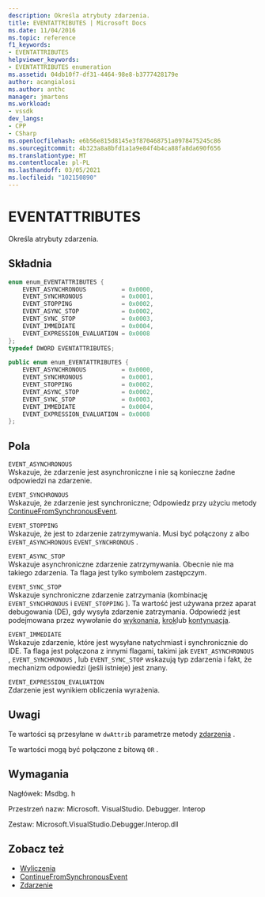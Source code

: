 ```yaml
---
description: Określa atrybuty zdarzenia.
title: EVENTATTRIBUTES | Microsoft Docs
ms.date: 11/04/2016
ms.topic: reference
f1_keywords:
- EVENTATTRIBUTES
helpviewer_keywords:
- EVENTATTRIBUTES enumeration
ms.assetid: 04db10f7-df31-4464-98e8-b3777428179e
author: acangialosi
ms.author: anthc
manager: jmartens
ms.workload:
- vssdk
dev_langs:
- CPP
- CSharp
ms.openlocfilehash: e6b56e815d8145e3f870468751a0978475245c86
ms.sourcegitcommit: 4b323a8a8bfd1a1a9e84f4b4ca88fa8da690f656
ms.translationtype: MT
ms.contentlocale: pl-PL
ms.lasthandoff: 03/05/2021
ms.locfileid: "102150890"
---
```

# <a name="eventattributes"></a>EVENTATTRIBUTES
Określa atrybuty zdarzenia.

## <a name="syntax"></a>Składnia

```cpp
enum enum_EVENTATTRIBUTES {
    EVENT_ASYNCHRONOUS          = 0x0000,
    EVENT_SYNCHRONOUS           = 0x0001,
    EVENT_STOPPING              = 0x0002,
    EVENT_ASYNC_STOP            = 0x0002,
    EVENT_SYNC_STOP             = 0x0003,
    EVENT_IMMEDIATE             = 0x0004,
    EVENT_EXPRESSION_EVALUATION = 0x0008
};
typedef DWORD EVENTATTRIBUTES;
```

```csharp
public enum enum_EVENTATTRIBUTES {
    EVENT_ASYNCHRONOUS          = 0x0000,
    EVENT_SYNCHRONOUS           = 0x0001,
    EVENT_STOPPING              = 0x0002,
    EVENT_ASYNC_STOP            = 0x0002,
    EVENT_SYNC_STOP             = 0x0003,
    EVENT_IMMEDIATE             = 0x0004,
    EVENT_EXPRESSION_EVALUATION = 0x0008
};
```

## <a name="fields"></a>Pola
`EVENT_ASYNCHRONOUS`\
Wskazuje, że zdarzenie jest asynchroniczne i nie są konieczne żadne odpowiedzi na zdarzenie.

`EVENT_SYNCHRONOUS`\
Wskazuje, że zdarzenie jest synchroniczne; Odpowiedz przy użyciu metody [ContinueFromSynchronousEvent](../../../extensibility/debugger/reference/idebugengine2-continuefromsynchronousevent.md).

`EVENT_STOPPING`\
Wskazuje, że jest to zdarzenie zatrzymywania. Musi być połączony z albo `EVENT_ASYNCHRONOUS` `EVENT_SYNCHRONOUS` .

`EVENT_ASYNC_STOP`\
Wskazuje asynchroniczne zdarzenie zatrzymywania. Obecnie nie ma takiego zdarzenia. Ta flaga jest tylko symbolem zastępczym.

`EVENT_SYNC_STOP`\
Wskazuje synchroniczne zdarzenie zatrzymania (kombinację `EVENT_SYNCHRONOUS` i `EVENT_STOPPING` ). Ta wartość jest używana przez aparat debugowania (DE), gdy wysyła zdarzenie zatrzymania. Odpowiedź jest podejmowana przez wywołanie do [wykonania](../../../extensibility/debugger/reference/idebugprogram2-execute.md), [krok](../../../extensibility/debugger/reference/idebugprogram2-step.md)lub [kontynuacja](../../../extensibility/debugger/reference/idebugprogram2-continue.md).

`EVENT_IMMEDIATE`\
Wskazuje zdarzenie, które jest wysyłane natychmiast i synchronicznie do IDE. Ta flaga jest połączona z innymi flagami, takimi jak `EVENT_ASYNCHRONOUS` , `EVENT_SYNCHRONOUS` , lub `EVENT_SYNC_STOP` wskazują typ zdarzenia i fakt, że mechanizm odpowiedzi (jeśli istnieje) jest znany.

`EVENT_EXPRESSION_EVALUATION`\
Zdarzenie jest wynikiem obliczenia wyrażenia.

## <a name="remarks"></a>Uwagi
Te wartości są przesyłane w `dwAttrib` parametrze metody [zdarzenia](../../../extensibility/debugger/reference/idebugeventcallback2-event.md) .

Te wartości mogą być połączone z bitową `OR` .

## <a name="requirements"></a>Wymagania
Nagłówek: Msdbg. h

Przestrzeń nazw: Microsoft. VisualStudio. Debugger. Interop

Zestaw: Microsoft.VisualStudio.Debugger.Interop.dll

## <a name="see-also"></a>Zobacz też
- [Wyliczenia](../../../extensibility/debugger/reference/enumerations-visual-studio-debugging.md)
- [ContinueFromSynchronousEvent](../../../extensibility/debugger/reference/idebugengine2-continuefromsynchronousevent.md)
- [Zdarzenie](../../../extensibility/debugger/reference/idebugeventcallback2-event.md)
